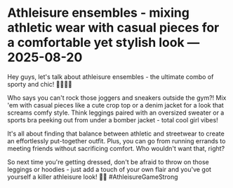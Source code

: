 # Athleisure ensembles - mixing athletic wear with casual pieces for a comfortable yet stylish look — 2025-08-20

Hey guys, let's talk about athleisure ensembles - the ultimate combo of sporty and chic! 🏃‍♀️💁‍♀️

Who says you can't rock those joggers and sneakers outside the gym?! Mix 'em with casual pieces like a cute crop top or a denim jacket for a look that screams comfy style. Think leggings paired with an oversized sweater or a sports bra peeking out from under a bomber jacket - total cool girl vibes!

It's all about finding that balance between athletic and streetwear to create an effortlessly put-together outfit. Plus, you can go from running errands to meeting friends without sacrificing comfort. Who wouldn't want that, right?

So next time you're getting dressed, don't be afraid to throw on those leggings or hoodies - just add a touch of your own flair and you've got yourself a killer athleisure look! 💪✨ #AthleisureGameStrong